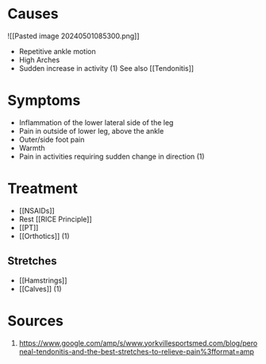 # Causes
![[Pasted image 20240501085300.png]]
- Repetitive ankle motion 
- High Arches
- Sudden increase in activity (1)
See also [[Tendonitis]]
# Symptoms
- Inflammation of the lower lateral side of the leg
- Pain in outside of lower leg, above the ankle 
- Outer/side foot pain
- Warmth
- Pain in activities requiring sudden change in direction (1)
# Treatment
- [[NSAIDs]]
- Rest [[RICE Principle]]
- [[PT]]
- [[Orthotics]] (1)
## Stretches
- [[Hamstrings]]
- [[Calves]] (1)

# Sources
1) https://www.google.com/amp/s/www.yorkvillesportsmed.com/blog/peroneal-tendonitis-and-the-best-stretches-to-relieve-pain%3fformat=amp